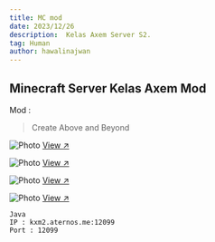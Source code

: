 ```yaml
---
title: MC mod
date: 2023/12/26
description:  Kelas Axem Server S2.
tag: Human
author: hawalinajwan
---
```


## Minecraft Server Kelas Axem Mod 

Mod : 
> Create Above and Beyond

<Image
  src="/images/mc1.jpg"
  alt="Photo"
  width={562}
  height={372}
  priority
  className="next-image"
  quality="50"
/>
 [View ↗](/images/mc1.jpg)
 
 <Image
  src="/images/mc2.jpg"
  alt="Photo"
  width={562}
  height={372}
  priority
  className="next-image"
  quality="50"
/>
 [View ↗](/images/mc2.jpg)
 
 <Image
  src="/images/mc3.jpg"
  alt="Photo"
  width={562}
  height={372}
  priority
  className="next-image"
  quality="50"
/>
 [View ↗](/images/mc3.jpg)
 
 <Image
  src="/images/mc4.jpg"
  alt="Photo"
  width={562}
  height={372}
  priority
  className="next-image"
  quality="50"
/>
 [View ↗](/images/mc4.jpg)
 
 ```
 Java
 IP : kxm2.aternos.me:12099
 Port : 12099
 ```